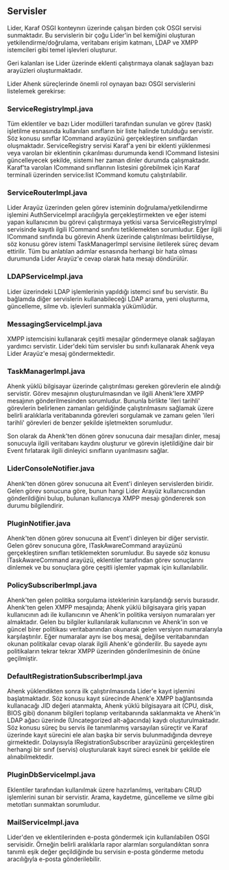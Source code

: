 ## Servisler

Lider, Karaf OSGI konteynırı üzerinde çalışan birden çok OSGI servisi sunmaktadır.
Bu servislerin bir çoğu Lider'in bel kemiğini oluşturan yetkilendirme/doğrulama, veritabanı erişim katmanı, 
LDAP ve XMPP istemcileri gibi temel işlevleri oluşturur.

Geri kalanları ise Lider üzerinde eklenti çalıştırmaya olanak sağlayan bazı arayüzleri oluşturmaktadır.

Lider Ahenk süreçlerinde önemli rol oynayan bazı OSGI servislerini listelemek gerekirse:

### ServiceRegistryImpl.java

Tüm eklentiler ve bazı Lider modülleri tarafından sunulan ve görev (task) işletilme esnasında kullanılan sınıfların 
bir liste halinde tutulduğu servistir. Söz konusu sınıflar ICommand arayüzünü gerçekleştiren sınıflardan oluşmaktadır.
ServiceRegistry servisi Karaf'a yeni bir eklenti yüklenmesi veya varolan bir eklentinin çıkarılması durumunda kendi ICommand 
listesini güncelleyecek şekilde, sistemi her zaman dinler durumda çalışmaktadır. Karaf'ta varolan ICommand sınıflarının
listesini görebilmek için Karaf terminali üzerinden service:list ICommand komutu çalıştırılabilir.

### ServiceRouterImpl.java

Lider Arayüz üzerinden gelen görev isteminin doğrulama/yetkilendirme işlemini AuthServiceImpl aracılığıyla gerçekleştirmekten
ve eğer istemi yapan kullanıcının bu görevi çalıştırmaya yetkisi varsa ServiceRegistryImpl servisinde kayıtlı ilgili ICommand
sınıfını tetiklemekten sorumludur. Eğer ilgili ICommand sınıfında bu görevin Ahenk üzerinde çalıştırılması belirtildiyse,
söz konusu görev istemi TaskManagerImpl servisine iletilerek süreç devam ettirilir. Tüm bu anlatılan adımlar esnasında herhangi
bir hata olması durumunda Lider Arayüz'e cevap olarak hata mesajı döndürülür.

### LDAPServiceImpl.java

Lider üzerindeki LDAP işlemlerinin yapıldığı istemci sınıf bu servistir. Bu bağlamda diğer servislerin kullanabileceği LDAP arama,
yeni oluşturma, güncelleme, silme vb. işlevleri sunmakla yükümlüdür.

### MessagingServiceImpl.java

XMPP istemcisini kullanarak çeşitli mesajlar göndermeye olanak sağlayan yardımcı servistir. Lider'deki tüm servisler bu sınıfı
kullanarak Ahenk veya Lider Arayüz'e mesaj göndermektedir.

### TaskManagerImpl.java

Ahenk yüklü bilgisayar üzerinde çalıştırılması gereken görevlerin ele alındığı servistir. Görev mesajının oluşturulmasından ve
ilgili Ahenk'lere XMPP mesajının gönderilmesinden sorumludur. Bununla birlikte 'ileri tarihli' görevlerin belirlenen zamanları 
geldiğinde çalıştırılmasını sağlamak üzere belirli aralıklarla veritabanında görevleri sorgulamak ve zamanı gelen 'ileri tarihli'
görevleri de benzer şekilde işletmekten sorumludur. 

Son olarak da Ahenk'ten dönen görev sonucuna dair mesajları dinler, mesaj sonucuyla ilgili veritabanı kaydını oluşturur ve görevin
işletildiğine dair bir Event fırlatarak ilgili dinleyici sınıfların uyarılmasını sağlar.

### LiderConsoleNotifier.java

Ahenk'ten dönen görev sonucuna ait Event'i dinleyen servislerden biridir. Gelen görev sonucuna göre, bunun hangi Lider Arayüz
kullanıcısından gönderildiğini bulup, bulunan kullanıcıya XMPP mesajı göndererek son durumu bilgilendirir.

### PluginNotifier.java

Ahenk'ten dönen görev sonucuna ait Event'i dinleyen bir diğer servistir. Gelen görev sonucuna göre, ITaskAwareCommand arayüzünü
gerçekleştiren sınıfları tetiklemekten sorumludur. Bu sayede söz konusu ITaskAwareCommand arayüzü, eklentiler tarafından görev
sonuçlarını dinlemek ve bu sonuçlara göre çeşitli işlemler yapmak için kullanılabilir.

### PolicySubscriberImpl.java

Ahenk'ten gelen politika sorgulama isteklerinin karşılandığı servis burasıdır. Ahenk'ten gelen XMPP mesajında; Ahenk yüklü 
bilgisayara giriş yapan kullanıcının adı ile kullanıcının ve Ahenk'in politika versiyon numaraları yer almaktadır.
Gelen bu bilgiler kullanılarak kullanıcının ve Ahenk'in son ve güncel birer politikası veritabanından okunarak gelen versiyon
numaralarıyla karşılaştırılır. Eğer numaralar aynı ise boş mesaj, değilse veritabanından okunan politikalar cevap olarak ilgili
Ahenk'e gönderilir. Bu sayede aynı politikaların tekrar tekrar XMPP üzerinden gönderilmesinin de önüne geçilmiştir.

### DefaultRegistrationSubscriberImpl.java

Ahenk yüklendikten sonra ilk çalıştırılmasında Lider'e kayıt işlemini başlatmaktadır. Söz konusu kayıt sürecinde Ahenk'e XMPP 
bağlantısında kullanacağı JID değeri atanmakta, Ahenk yüklü bilgisayara ait (CPU, disk, BIOS gibi) donanım bilgileri toplanıp
veritabanında saklanmakta ve Ahenk'in LDAP ağacı üzerinde (Uncategorized alt-ağacında) kaydı oluşturulmaktadır. Söz konusu süreç
bu servis ile tanımlanmış varsayılan süreçtir ve Karaf üzerinde kayıt sürecini ele alan başka bir servis bulunmadığında devreye
girmektedir. Dolayısıyla IRegistrationSubscriber arayüzünü gerçekleştiren herhangi bir sınıf (servis) oluşturularak kayıt süreci
esnek bir şekilde ele alınabilmektedir.

### PluginDbServiceImpl.java

Eklentiler tarafından kullanılmak üzere hazırlanılmış, veritabanı CRUD işlemlerini sunan bir servistir. Arama, kaydetme, güncelleme ve silme gibi metotları sunmaktan sorumludur.

### MailServiceImpl.java

Lider'den ve eklentilerinden e-posta göndermek için kullanılabilen OSGI servisidir. Örneğin belirli aralıklarla rapor alarmları sorgulandıktan sonra tanımlı eşik değer geçildiğinde bu servisin e-posta gönderme metodu aracılığıyla e-posta gönderilebilir.
